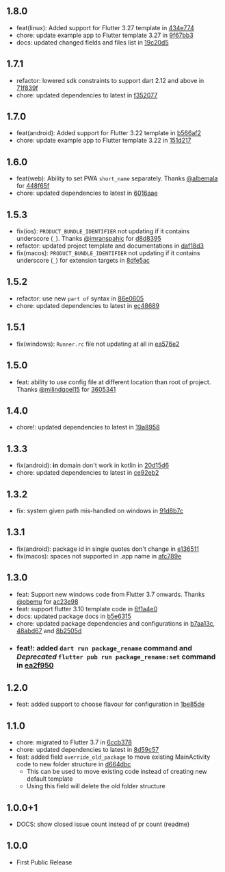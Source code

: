 ## 1.8.0

- feat(linux): Added support for Flutter 3.27 template in [434e774](https://github.com/OutdatedGuy/package_rename/commit/434e774da0dd7746e8251ba6987a8a8e01f99bb1)
- chore: update example app to Flutter template 3.27 in [9f67bb3](https://github.com/OutdatedGuy/package_rename/commit/9f67bb3a835e63b02e4dec452a27dba1e752c2cb)
- docs: updated changed fields and files list in [19c20d5](https://github.com/OutdatedGuy/package_rename/commit/19c20d536e9c26a7e9bdbb8822cc5bfd2ba30546)

## 1.7.1

- refactor: lowered sdk constraints to support dart 2.12 and above in [71f839f](https://github.com/OutdatedGuy/package_rename/commit/71f839fade56b753c61a14b6251e679ae188614a)
- chore: updated dependencies to latest in [f352077](https://github.com/OutdatedGuy/package_rename/commit/f3520778985bb083972d15d985d12e87e785db50)

## 1.7.0

- feat(android): Added support for Flutter 3.22 template in [b566af2](https://github.com/OutdatedGuy/package_rename/commit/b566af2b86b267757917556b61720c64405e5fad)
- chore: update example app to Flutter template 3.22 in [151d217](https://github.com/OutdatedGuy/package_rename/commit/151d217ef954ecbba1b740e34d9611d67c08ae25)

## 1.6.0

- feat(web): Ability to set PWA `short_name` separately. Thanks [@albemala](https://github.com/albemala) for [448f65f](https://github.com/OutdatedGuy/package_rename/commit/448f65f8f154194a391e3ad4d2808f6af31cdcb8)
- chore: updated dependencies to latest in [6016aae](https://github.com/OutdatedGuy/package_rename/commit/6016aaedabdb4cc4f6d9572c5b3b04fcb3766cea)

## 1.5.3

- fix(ios): `PRODUCT_BUNDLE_IDENTIFIER` not updating if it contains underscore (`_`). Thanks [@imranspahic](https://github.com/imranspahic) for [d8d8395](https://github.com/OutdatedGuy/package_rename/commit/d8d83950b5456d806d8b6e807bd2c2bddc490b3a)
- refactor: updated project template and documentations in [daf18d3](https://github.com/OutdatedGuy/package_rename/commit/daf18d3c7a7814a016ef61a835233cd4834519c8)
- fix(macos): `PRODUCT_BUNDLE_IDENTIFIER` not updating if it contains underscore (`_`) for extension targets in [8dfe5ac](https://github.com/OutdatedGuy/package_rename/commit/8dfe5ac8771d508de43a880eb88b08d030ff80c4)

## 1.5.2

- refactor: use new `part of` syntax in [86e0605](https://github.com/OutdatedGuy/package_rename/commit/86e060551522abaf4581f1dddf65f6f0b6dfc59b)
- chore: updated dependencies to latest in [ec48689](https://github.com/OutdatedGuy/package_rename/commit/ec48689324b6c63ae9d47c5ce7586f45749ac027)

## 1.5.1

- fix(windows): `Runner.rc` file not updating at all in [ea576e2](https://github.com/OutdatedGuy/package_rename/commit/ea576e27ba1187dec087e2d631417a8b76a43550)

## 1.5.0

- feat: ability to use config file at different location than root of project. Thanks [@milindgoel15](https://github.com/milindgoel15) for [3605341](https://github.com/OutdatedGuy/package_rename/commit/3605341c8f558cf02265f1d67a8e525180e4a611)

## 1.4.0

- chore!: updated dependencies to latest in [19a8958](https://github.com/OutdatedGuy/package_rename/commit/19a8958a8b8b7fb5ef42f2a6e12800201a13c832)

## 1.3.3

- fix(android): **in** domain don't work in kotlin in [20d15d6](https://github.com/OutdatedGuy/package_rename/commit/20d15d6d31e0cbdfbc7e19aa1d13f87f3da42d35)
- chore: updated dependencies to latest in [ce92eb2](https://github.com/OutdatedGuy/package_rename/commit/ce92eb28da75a159b8c88bc9e2ba7795b588106c)

## 1.3.2

- fix: system given path mis-handled on windows in [91d8b7c](https://github.com/OutdatedGuy/package_rename/commit/91d8b7c10f7aec8f9aed86e721840d56194c5bb4)

## 1.3.1

- fix(android): package id in single quotes don't change in [e136511](https://github.com/OutdatedGuy/package_rename/commit/e1365110125d4f6cf6a9aadae80dc2b14e7a6423)
- fix(macos): spaces not supported in .app name in [afc789e](https://github.com/OutdatedGuy/package_rename/commit/afc789e54f8764a24cc6ca796018661ec148e03b)

## 1.3.0

- feat: Support new windows code from Flutter 3.7 onwards. Thanks [@obemu](https://github.com/obemu) for [ac23e98](https://github.com/OutdatedGuy/package_rename/commit/ac23e98444524fe29fa49e4695f14efafc2d940c)
- feat: support flutter 3.10 template code in [6f1a4e0](https://github.com/OutdatedGuy/package_rename/commit/6f1a4e0b8673b6b5d1b6bf8f5b6d7fca6a531fa3)
- docs: updated package docs in [b5e6315](https://github.com/OutdatedGuy/package_rename/commit/b5e6315cc142a595cfc679a3a88fe420d563031e)
- chore: updated package dependencies and configurations in [b7aa13c](https://github.com/OutdatedGuy/package_rename/commit/b7aa13cadde4106e7b30e016c66ce9428b0ad280), [48abd67](https://github.com/OutdatedGuy/package_rename/commit/48abd6765ebf3ed6a499b839f714ed8f0368df9f) and [8b2505d](https://github.com/OutdatedGuy/package_rename/commit/8b2505d8ce88df5ad8b14147874f538e517a383b)
- ### feat!: added `dart run package_rename` command and _Deprecated_ `flutter pub run package_rename:set` command in [ea2f950](https://github.com/OutdatedGuy/package_rename/commit/ea2f9505a28eae80d759b42cf1a3c6e5bd03d112)

## 1.2.0

- feat: added support to choose flavour for configuration in [1be85de](https://github.com/OutdatedGuy/package_rename/commit/1be85deb2c47936b1c999b52e700dfff1d74bdf8)

## 1.1.0

- chore: migrated to Flutter 3.7 in [6ccb378](https://github.com/OutdatedGuy/package_rename/commit/6ccb378a0e721853ed8045f658af1cdf9c7ae53b)
- chore: updated dependencies to latest in [8d59c57](https://github.com/OutdatedGuy/package_rename/commit/8d59c576fae1ba41b4545e304fbf945f10d80412)
- feat: added field `override_old_package` to move existing MainActivity code to new folder structure in [d664dbc](https://github.com/OutdatedGuy/package_rename/commit/d664dbcd14c483afa897f082907ce401bf9791a4)
  - This can be used to move existing code instead of creating new default template
  - Using this field will delete the old folder structure

## 1.0.0+1

- DOCS: show closed issue count instead of pr count (readme)

## 1.0.0

- First Public Release
